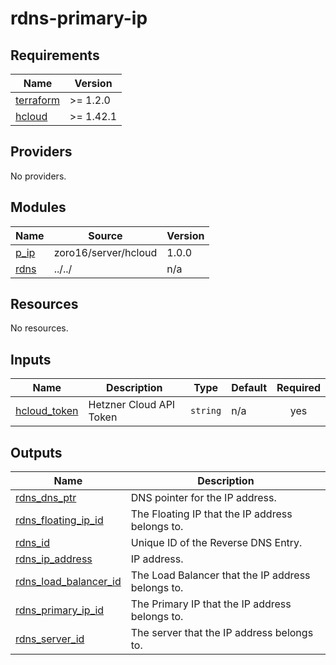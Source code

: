 # rdns-primary-ip

<!-- BEGINNING OF PRE-COMMIT-TERRAFORM DOCS HOOK -->
## Requirements

| Name | Version |
|------|---------|
| <a name="requirement_terraform"></a> [terraform](#requirement\_terraform) | >= 1.2.0 |
| <a name="requirement_hcloud"></a> [hcloud](#requirement\_hcloud) | >= 1.42.1 |

## Providers

No providers.

## Modules

| Name | Source | Version |
|------|--------|---------|
| <a name="module_p_ip"></a> [p\_ip](#module\_p\_ip) | zoro16/server/hcloud | 1.0.0 |
| <a name="module_rdns"></a> [rdns](#module\_rdns) | ../../ | n/a |

## Resources

No resources.

## Inputs

| Name | Description | Type | Default | Required |
|------|-------------|------|---------|:--------:|
| <a name="input_hcloud_token"></a> [hcloud\_token](#input\_hcloud\_token) | Hetzner Cloud API Token | `string` | n/a | yes |

## Outputs

| Name | Description |
|------|-------------|
| <a name="output_rdns_dns_ptr"></a> [rdns\_dns\_ptr](#output\_rdns\_dns\_ptr) | DNS pointer for the IP address. |
| <a name="output_rdns_floating_ip_id"></a> [rdns\_floating\_ip\_id](#output\_rdns\_floating\_ip\_id) | The Floating IP that the IP address belongs to. |
| <a name="output_rdns_id"></a> [rdns\_id](#output\_rdns\_id) | Unique ID of the Reverse DNS Entry. |
| <a name="output_rdns_ip_address"></a> [rdns\_ip\_address](#output\_rdns\_ip\_address) | IP address. |
| <a name="output_rdns_load_balancer_id"></a> [rdns\_load\_balancer\_id](#output\_rdns\_load\_balancer\_id) | The Load Balancer that the IP address belongs to. |
| <a name="output_rdns_primary_ip_id"></a> [rdns\_primary\_ip\_id](#output\_rdns\_primary\_ip\_id) | The Primary IP that the IP address belongs to. |
| <a name="output_rdns_server_id"></a> [rdns\_server\_id](#output\_rdns\_server\_id) | The server that the IP address belongs to. |
<!-- END OF PRE-COMMIT-TERRAFORM DOCS HOOK -->
